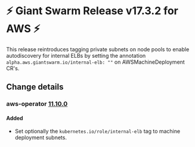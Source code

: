 # :zap: Giant Swarm Release v17.3.2 for AWS :zap:

This release reintroduces tagging private subnets on node pools to enable autodiscovery for internal ELBs by setting the annotation `alpha.aws.giantswarm.io/internal-elb: ""` on AWSMachineDeployment CR's.

## Change details


### aws-operator [11.10.0](https://github.com/giantswarm/aws-operator/releases/tag/v11.10.0)

#### Added
 - Set optionally the `kubernetes.io/role/internal-elb` tag to machine deployment subnets.

